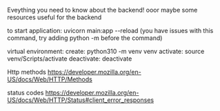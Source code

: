 Eveything you need to know about the backend!
ooor maybe some resources useful for the backend

to start application:
uvicorn main:app --reload  (you have issues with this command, try adding python -m  before the command) 

virtual environment:
create: python310 -m venv venv
activate: source venv/Scripts/activate
deactivate: deactivate


Http methods
https://developer.mozilla.org/en-US/docs/Web/HTTP/Methods

status codes
https://developer.mozilla.org/en-US/docs/Web/HTTP/Status#client_error_responses
